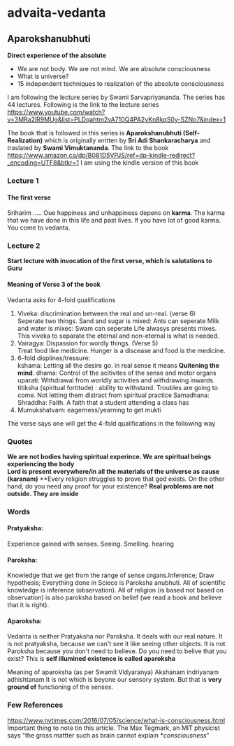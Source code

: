 # advaita-vedanta

## Aparokshanubhuti
**Direct experience of the absolute**
* We are not body. We are not mind. We are absolute consciousness
* What is universe?
* 15 independent techniques to realization of the absolute consciousness

I am following the lecture series by Swami Sarvapriyananda. The series has 44 lectures. Following is the link to the lecture series
<https://www.youtube.com/watch?v=3MRa2lR9MUg&list=PLDqahtm2vA710Q4PA2yKn8kqS0y-SZNo7&index=1>

The book that is followed in this series is **Aparokshanubhuti (Self-Realization)** which is originally written by **Sri Adi Shankaracharya** and traslated by **Swami Vimuktananda**. The link to the book<br>
https://www.amazon.ca/dp/B081D5VPJS/ref=dp-kindle-redirect?_encoding=UTF8&btkr=1
I am using the kindle version of this book



### Lecture 1
#### The first verse
Sriharim .....
Oue happiness and unhappiness depens on **karma**. The karma that we have done in this life and past lives.
If you have lot of good karma. You come to vedanta.

### Lecture 2
**Start lecture with invocation of the first verse, which is salutations to Guru**
#### Meaning of Verse 3 of the book
Vedanta asks for 4-fold qualifications
1. Viveka: discrimination between the real and un-real. (verse 6)<br>
Seperate two things.
Sand and sugar is mixed: Ants can seperate
Milk and water is mixec: Swam can seperate
Life alwasys presents mixes. This viveka to separate the eternal and non-eternal is what is needed. 
2. Vairagya: Dispassion for wordly things. (Verse 5)<br>
Treat food like medicine. Hunger is a discease and food is the medicine.
3. 6-fold displines/tressure:  
kshama: Letting all the desire go. in real sense it means **Quitening the mind**.
dhama: Control of the acitivites of the sense and motor organs
uparati: Withdrawal from worldly activities and withdrawing inwards.
titiksha (spiritual fortitude) : ability to withstand. Troubles are going to come. Not letting them distract from spiritual practice
Samadhana: 
Shraddha: Faith. A faith that a student attending a class has
4. Mumukshatvam: eagerness/yearning to get mukti

The verse says one will get the 4-fold qualifications in the following way



### Quotes 
**We are not bodies having spiritual experince. We are spiritual beings experiencing the body**<br>
**Lord is present everywhere/in all the materials of the universe as cause (karanam)**
**Every religion struggles to prove that god exists. On the other hand, do you need any proof for your existence?
**Real problems are not outside. They are inside**





### Words
#### Pratyaksha:
Experience gained with senses. Seeing. Smelling. hearing
#### Paroksha:
Knowledge that we get from the range of sense organs.Inference; Draw hypothesis; Everything done in Sciece is Paroksha anubhuti. All of scientific knowledge is inference (observation). All of religion (is based not based on observation) is also paroksha based on belief (we read a book and believe that it is right). 
#### Aparoksha: 
Vedanta is neither Pratyaksha nor Paroksha. It deals with our real nature. It is not pratyaksha, because we can't see it like seeing other objects. It is not Paroksha because you don't need to believe. Do you need to belive that you exist? This is **self illumined existence is called aparoksha** 

Meaning of aparoksha (as per Swamit Vidyaranya) 
Akshanam indriyanam adhishtanam 
It is not which is beyone our sensory system. But that is **very ground of** functioning of the senses.


### Few References
<https://www.nytimes.com/2016/07/05/science/what-is-consciousness.html>
Important thing to note tin this article. The Max Tegmark, an MIT physicist says "the gross mattter such as brain cannot explain **consciousness*"





